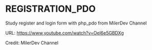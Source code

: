 # REGISTRATION_PDO

Study register and login form with php_pdo from MilerDev Channel

URL: https://www.youtube.com/watch?v=Oel6e5GBDXg

Credit: MilerDev Channel

